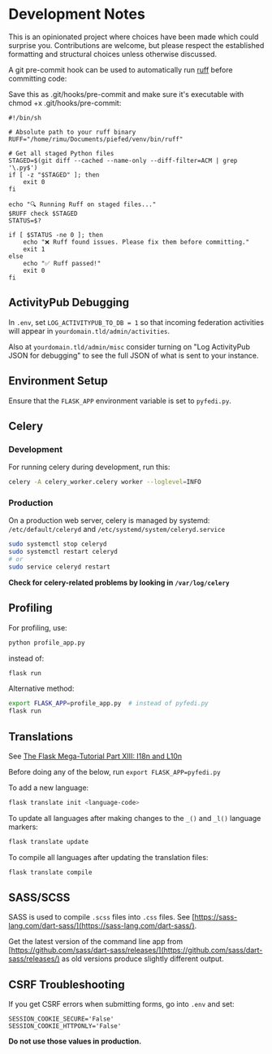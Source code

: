 # Development Notes

This is an opinionated project where choices have been made which could surprise you. Contributions are welcome,
but please respect the established formatting and structural choices unless otherwise discussed.

A git pre-commit hook can be used to automatically run [ruff](https://docs.astral.sh/ruff/) before committing code:

Save this as .git/hooks/pre-commit and make sure it's executable with chmod +x .git/hooks/pre-commit:

```
#!/bin/sh

# Absolute path to your ruff binary
RUFF="/home/rimu/Documents/piefed/venv/bin/ruff"

# Get all staged Python files
STAGED=$(git diff --cached --name-only --diff-filter=ACM | grep '\.py$')
if [ -z "$STAGED" ]; then
    exit 0
fi

echo "🔍 Running Ruff on staged files..."
$RUFF check $STAGED
STATUS=$?

if [ $STATUS -ne 0 ]; then
    echo "❌ Ruff found issues. Please fix them before committing."
    exit 1
else
    echo "✅ Ruff passed!"
    exit 0
fi
```

## ActivityPub Debugging

In `.env`, set `LOG_ACTIVITYPUB_TO_DB = 1` so that incoming federation activities will appear in `yourdomain.tld/admin/activities`.

Also at `yourdomain.tld/admin/misc` consider turning on "Log ActivityPub JSON for debugging" to see the full JSON of what is sent to your instance.

## Environment Setup

Ensure that the `FLASK_APP` environment variable is set to `pyfedi.py`.

## Celery

### Development
For running celery during development, run this:

```bash
celery -A celery_worker.celery worker --loglevel=INFO
```

### Production
On a production web server, celery is managed by systemd: `/etc/default/celeryd` and `/etc/systemd/system/celeryd.service`

```bash
sudo systemctl stop celeryd
sudo systemctl restart celeryd
# or
sudo service celeryd restart
```

**Check for celery-related problems by looking in `/var/log/celery`**

## Profiling

For profiling, use:
```bash
python profile_app.py
```
instead of:
```bash
flask run
```

Alternative method:
```bash
export FLASK_APP=profile_app.py  # instead of pyfedi.py
flask run
```

## Translations

See [The Flask Mega-Tutorial Part XIII: I18n and L10n](https://blog.miguelgrinberg.com/post/the-flask-mega-tutorial-part-xiii-i18n-and-l10n-2018)

Before doing any of the below, run `export FLASK_APP=pyfedi.py`

To add a new language:
```bash
flask translate init <language-code>
```

To update all languages after making changes to the `_()` and `_l()` language markers:
```bash
flask translate update
```

To compile all languages after updating the translation files:
```bash
flask translate compile
```

## SASS/SCSS

SASS is used to compile `.scss` files into `.css` files. See [https://sass-lang.com/dart-sass/](https://sass-lang.com/dart-sass/).

Get the latest version of the command line app from [https://github.com/sass/dart-sass/releases/](https://github.com/sass/dart-sass/releases/) as old versions produce slightly different output.

## CSRF Troubleshooting

If you get CSRF errors when submitting forms, go into `.env` and set:
```
SESSION_COOKIE_SECURE='False'
SESSION_COOKIE_HTTPONLY='False'
```

**Do not use those values in production.**